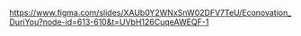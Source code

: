 https://www.figma.com/slides/XAUb0Y2WNxSnW02DFV7TeU/Econovation_DuriYou?node-id=613-610&t=UVbH126CuqeAWEQF-1